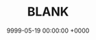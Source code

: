 ---
layout: post
title:  "BLANK"
date:   9999-05-19 00:00:00 +0000
categories: posts
created: "Created 21 April 2025"
comments_id: 99999
tag: Videogames
---